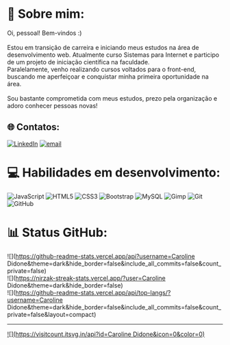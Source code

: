 # 💫 Sobre mim:
Oi, pessoal! Bem-vindos :)<br><br>Estou em transição de carreira e iniciando meus estudos na área de desenvolvimento web. Atualmente curso Sistemas para Internet e participo de um projeto de iniciação científica na faculdade.<br>Paralelamente, venho realizando cursos voltados para o front-end, buscando me aperfeiçoar e conquistar minha primeira oportunidade na área.<br><br>Sou bastante comprometida com meus estudos, prezo pela organização e adoro conhecer pessoas novas!


## 🌐 Contatos:
[![LinkedIn](https://img.shields.io/badge/LinkedIn-%230077B5.svg?logo=linkedin&logoColor=white)](https://linkedin.com/in/https://www.linkedin.com/in/caroline-didoné) [![email](https://img.shields.io/badge/Email-D14836?logo=gmail&logoColor=white)](mailto:caroldidone89@gmail.com) 

# 💻 Habilidades em desenvolvimento:
![JavaScript](https://img.shields.io/badge/javascript-%23323330.svg?style=for-the-badge&logo=javascript&logoColor=%23F7DF1E) ![HTML5](https://img.shields.io/badge/html5-%23E34F26.svg?style=for-the-badge&logo=html5&logoColor=white) ![CSS3](https://img.shields.io/badge/css3-%231572B6.svg?style=for-the-badge&logo=css3&logoColor=white) ![Bootstrap](https://img.shields.io/badge/bootstrap-%238511FA.svg?style=for-the-badge&logo=bootstrap&logoColor=white) ![MySQL](https://img.shields.io/badge/mysql-4479A1.svg?style=for-the-badge&logo=mysql&logoColor=white) ![Gimp](https://img.shields.io/badge/Gimp-657D8B?style=for-the-badge&logo=gimp&logoColor=FFFFFF) ![Git](https://img.shields.io/badge/git-%23F05033.svg?style=for-the-badge&logo=git&logoColor=white) ![GitHub](https://img.shields.io/badge/github-%23121011.svg?style=for-the-badge&logo=github&logoColor=white)
# 📊 Status GitHub:
![](https://github-readme-stats.vercel.app/api?username=Caroline Didone&theme=dark&hide_border=false&include_all_commits=false&count_private=false)<br/>
![](https://nirzak-streak-stats.vercel.app/?user=Caroline Didone&theme=dark&hide_border=false)<br/>
![](https://github-readme-stats.vercel.app/api/top-langs/?username=Caroline Didone&theme=dark&hide_border=false&include_all_commits=false&count_private=false&layout=compact)

---
[![](https://visitcount.itsvg.in/api?id=Caroline Didone&icon=0&color=0)](https://visitcount.itsvg.in)

<!-- Proudly created with GPRM ( https://gprm.itsvg.in ) -->
